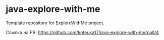 # java-explore-with-me
Template repository for ExploreWithMe project.

Ссылка на PR: https://github.com/koteuka17/java-explore-with-me/pull/4